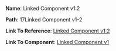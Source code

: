 **Name**: Linked Component v1:2

**Path**: 17Linked Component v1-2

**Link To Reference**: [Linked Component v1:2](/data_test/17Linked%20Component%20v1-2/timeline.md)

**Link To Component**: [Linked Component v1](/data_test/linked_components/Linked%20Component%20v1/timeline.md)

